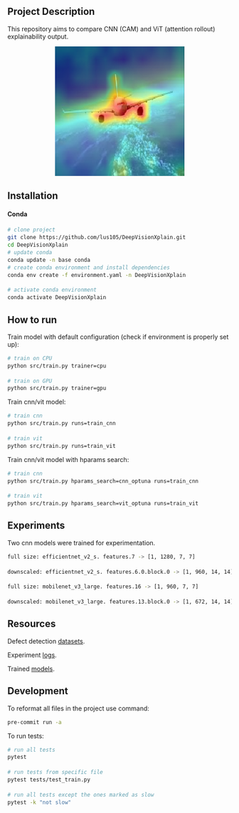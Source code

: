 ## Project Description

This repository aims to compare CNN (CAM) and ViT (attention rollout) explainability output.
<p align="center">
  <img src="res/vit_rollout.png" />
</p>

## Installation

#### Conda

```bash
# clone project
git clone https://github.com/lus105/DeepVisionXplain.git
cd DeepVisionXplain
# update conda
conda update -n base conda
# create conda environment and install dependencies
conda env create -f environment.yaml -n DeepVisionXplain

# activate conda environment
conda activate DeepVisionXplain
```

## How to run

Train model with default configuration (check if environment is properly set up):

```bash
# train on CPU
python src/train.py trainer=cpu

# train on GPU
python src/train.py trainer=gpu
```

Train cnn/vit model:
```bash
# train cnn
python src/train.py runs=train_cnn

# train vit
python src/train.py runs=train_vit
```

Train cnn/vit model with hparams search:
```bash
# train cnn
python src/train.py hparams_search=cnn_optuna runs=train_cnn

# train vit
python src/train.py hparams_search=vit_optuna runs=train_vit
```

## Experiments

Two cnn models were trained for experimentation.
```bash
full size: efficientnet_v2_s. features.7 -> [1, 1280, 7, 7]

downscaled: efficientnet_v2_s. features.6.0.block.0 -> [1, 960, 14, 14]

full size: mobilenet_v3_large. features.16 -> [1, 960, 7, 7]

downscaled: mobilenet_v3_large. features.13.block.0 -> [1, 672, 14, 14]
```

## Resources

Defect detection [datasets](https://drive.google.com/drive/folders/10yYU8yl3um0c1oq6-uVjHp5ORZWXi_tQ?usp=sharing).

Experiment [logs](https://wandb.ai/team_deepvisionxplain?shareProfileType=copy).

Trained [models](https://huggingface.co/DeepVisionXplain).

## Development

To reformat all files in the project use command:

```bash
pre-commit run -a
```

To run tests:

```bash
# run all tests
pytest

# run tests from specific file
pytest tests/test_train.py

# run all tests except the ones marked as slow
pytest -k "not slow"
```